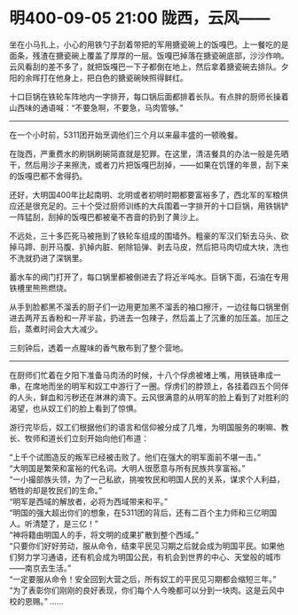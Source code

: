 # 明400-09-05 21:00 陇西，云风——

坐在小马扎上，小心的用铁勺子刮着带把的军用搪瓷碗上的饭嘎巴。上一餐吃的是面条，残渣在搪瓷碗上覆盖了厚厚的一层。饭嘎巴掉落在搪瓷碗底部，沙沙作响。云风看刮的差不多了，就把饭嘎巴一下子都倒在地上，然后拿着搪瓷碗去排队。夕阳的余晖打在他身上，把白色的搪瓷碗映照得鲜红。

十口巨锅在铁轮车阵地内一字排开，每口锅后面都排着长队。有点胖的厨师长操着山西味的通语喊：“不要急啊，不要急，马肉管够。”

***

在一个小时前，5311团开始烹调他们三个月以来最丰盛的一顿晚餐。

在陇西，严重费水的刷锅刷碗简直就是犯罪。在这里，清洁餐具的办法一般是先晒干，然后用沙子来擦洗，或者刀片把饭嘎巴刮掉，——如果在饥馑的年景，刮下来的饭嘎巴都不舍得扔。

还好，大明国400年比起南明、北明或者初明时期都要富裕多了，西北军的军粮供应还是很充足的。三十个受过厨师训练的大兵围着一字排开的十口巨锅，用铁锅铲一阵猛刮，刮掉的饭嘎巴都被毫不吝啬的扔到了黄沙上。

不远处，三十多匹死马被拖到了铁轮车组成的围墙外。粗豪的军汉们斩去马头、砍掉马蹄、剖开马腹、扒掉内脏、剜除铅弹、剥去马皮，然后把马肉切成大块，洗也不洗就扔进了深锅里。

蓄水车的阀门打开了，每口锅里都被倒进去了将近半吨水。巨锅下面，石油在专用铁槽里熊熊燃烧。

从手到脸都黑不溜丢的厨子们一边用更加黑不溜丢的袖口擦汗，一边往每口锅里倒进去两芹五香粉和一芹半盐，扔进去一包辣子，然后盖上了沉重的加压盖。加压之后，蒸煮时间会大大减少。

三刻钟后，透着一点腥味的香气散布到了整个营地。

***

在厨师们忙着在夕阳下准备马肉汤的时候，十八个俘虏被堵上嘴，用铁链串成一串，在席地而坐的明军和奴工中游行了一圈。俘虏们的脖颈上，各挂着四五个同伴的人头，鲜血和污秽还在淋淋的滴下。云风很满意的从明军的脸上看到了对胜利的渴望，也从奴工们的脸上看到了惊惧。

游行完毕后，奴工们根据他们的语言和信仰被分成了几堆，为明国服务的喇嘛、教长、牧师和道长们立刻开始向他们布道：

“上千个试图造反的叛军已经被击败了。他们在强大的明军面前不堪一击。”  
“大明国是繁荣和富裕的代名词。大明人很愿意与所有民族共享富裕。”  
“一小撮部族头领，为了一己私欲，挑唆牧民和明国人民的关系，谋求个人利益，牺牲的却是牧民们的生命。”  
“明军是西域的解放者，必将为西域带来和平。”  
“明国的强大超出你们的想象，在5311团的背后，还有二百个主力师和三亿明国人。听清楚了，是三亿！”  
“神将籍由明国人的手，将文明的成果扩散到整个西域。”  
“只要你们好好劳动，服从命令，结束平民见习期之后就会成为明国平民。如果他们努力学习通语，还有机会成为明国公民，有机会到世界的中心、天堂般的城市——南京去生活。”  
“一定要服从命令！安全回到大营之后，所有奴工的平民见习期都会缩短三年。”  
“为了表彰你们刚刚的良好表现，你们每个人今晚都可以分到一块肉。这是云风中校的恩赐。”
……
